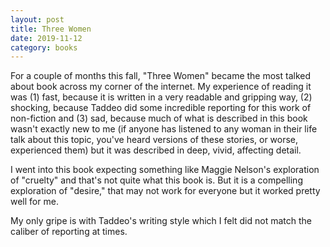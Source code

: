 ```yaml
---
layout: post
title: Three Women
date: 2019-11-12
category: books
---
```


For a couple of months this fall, "Three Women" became the most talked about book across my corner of the internet. My experience of reading it was (1) fast, because it is written in a very readable and gripping way, (2) shocking, because Taddeo did some incredible reporting for this work of non-fiction and (3) sad, because much of what is described in this book wasn't exactly new to me (if anyone has listened to any woman in their life talk about this topic, you've heard versions of these stories, or worse, experienced them) but it was described in deep, vivid, affecting detail. 

I went into this book expecting something like Maggie Nelson's exploration of "cruelty" and that's not quite what this book is. But it is a compelling exploration of "desire," that may not work for everyone but it worked pretty well for me.

My only gripe is with Taddeo's writing style which I felt did not match the caliber of reporting at times.